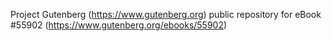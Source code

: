 Project Gutenberg (https://www.gutenberg.org) public repository for
eBook #55902 (https://www.gutenberg.org/ebooks/55902)
